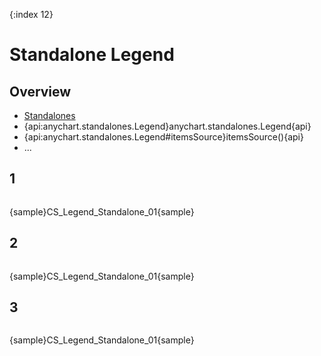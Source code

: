 {:index 12}
# Standalone Legend

## Overview

* [Standalones](../../Dashboards/Standalones)
* {api:anychart.standalones.Legend}anychart.standalones.Legend{api}
* {api:anychart.standalones.Legend#itemsSource}itemsSource(){api}
* ...

## 1

```

```

{sample}CS\_Legend\_Standalone\_01{sample}

## 2

```

```

{sample}CS\_Legend\_Standalone\_01{sample}

## 3

```

```

{sample}CS\_Legend\_Standalone\_01{sample}